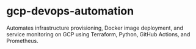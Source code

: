 # gcp-devops-automation
Automates infrastructure provisioning, Docker image deployment, and service monitoring on GCP using Terraform, Python, GitHub Actions, and Prometheus.
